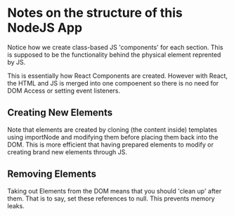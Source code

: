 # Notes on the structure of this NodeJS App

Notice how we create class-based JS 'components' for each section. This is supposed to be the functionality behind the physical element reprented by JS. 

This is essentially how React Components are created. However with React, the HTML and JS is merged into one compoenent so there is no need for DOM Access or setting event listeners. 

## Creating New Elements

Note that elements are created by cloning (the content inside) templates using importNode and modifying them before placing them back into the DOM. This is more efficient that having prepared elements to modify or creating brand new elements through JS. 

## Removing Elements

Taking out Elements from the DOM means that you should 'clean up' after them. That is to say, set these references to null. This prevents memory leaks. 